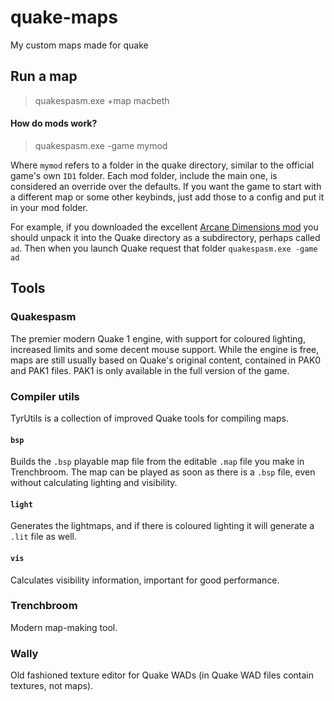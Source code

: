 # quake-maps
My custom maps made for quake

## Run a map

> quakespasm.exe +map macbeth


#### How do mods work?

> quakespasm.exe -game mymod 

Where `mymod` refers to a folder in the quake directory, similar to the official game's own `ID1` folder.
Each mod folder, include the main one, is considered an override over the defaults. If you want the game to start with a different map or some other keybinds, just add those to a config and put it in your mod folder.

For example, if you downloaded the excellent [Arcane Dimensions mod](http://www.simonoc.com/pages/design/sp/ad.htm) you should unpack it into the Quake directory as a subdirectory, perhaps called `ad`. Then when you launch Quake request that folder `quakespasm.exe -game ad`

## Tools

### Quakespasm

The premier modern Quake 1 engine, with support for coloured lighting, increased limits and some decent mouse support. While the engine is free, maps are still usually based on Quake's original content, contained in PAK0 and PAK1 files. PAK1 is only available in the full version of the game.

### Compiler utils

TyrUtils is a collection of improved Quake tools for compiling maps. 

#### `bsp`

Builds the `.bsp` playable map file from the editable `.map` file you make in Trenchbroom. The map can be played as soon as there is a `.bsp` file, even without calculating lighting and visibility. 

#### `light`

Generates the lightmaps, and if there is coloured lighting it will generate a `.lit` file as well.

#### `vis`

Calculates visibility information, important for good performance.

### Trenchbroom

Modern map-making tool.

### Wally

Old fashioned texture editor for Quake WADs (in Quake WAD files contain textures, not maps).



